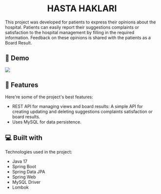 <h1 align="center" id="title">HASTA HAKLARI</h1>

<p id="description">This project was developed for patients to express their opinions about the hospital. Patients can easily report their suggestions complaints or satisfaction to the hospital management by filling in the required information. Feedback on these opinions is shared with the patients as a Board Result.</p>


<h2>🚀 Demo</h2>

![](https://github.com/ibugra/HastaHaklari/blob/main/project%20demo/HastaHaklari.gif)


<h2>🧐 Features</h2>

Here're some of the project's best features:

*   REST API for managing views and board results: A simple API for creating updating and deleting suggestions complaints satisfaction or board results.
*   Uses MySQL for data persistence.

  
  
<h2>💻 Built with</h2>

Technologies used in the project:

*   Java 17
*   Spring Boot
*   Spring Data JPA
*   Spring Web
*   MySQL Driver
*   Lombok
